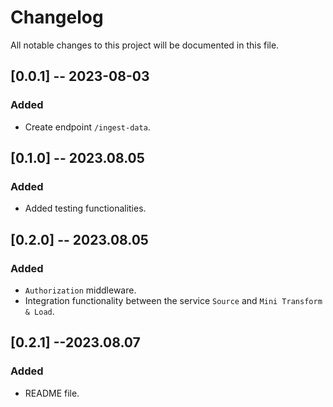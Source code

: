 # Changelog

All notable changes to this project will be documented in this file.


## [0.0.1] -- 2023-08-03

### Added

- Create endpoint `/ingest-data`.


## [0.1.0] -- 2023.08.05

### Added

- Added testing functionalities.


## [0.2.0] -- 2023.08.05

### Added

- `Authorization` middleware.
- Integration functionality between the service `Source` and `Mini Transform & Load`.


## [0.2.1] --2023.08.07

### Added

- README file.
